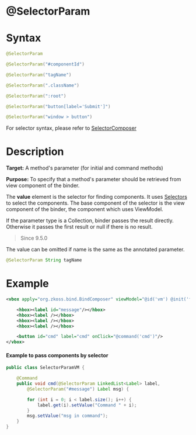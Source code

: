 # @SelectorParam

Syntax
======

``` java
@SelectorParam

@SelectorParam("#componentId")

@SelectorParam("tagName")

@SelectorParam(".className")

@SelectorParam(":root")

@SelectorParam("button[label='Submit']")

@SelectorParam("window > button")
```

For selector syntax, please refer to [SelectorComposer](http://www.zkoss.org/javadoc/latest/zk/org/zkoss/zk/ui/select/SelectorComposer.html)

Description
===========

**Target:** A method's parameter (for initial and command methods)

**Purpose:** To specify that a method's parameter should be retrieved from view component of the binder.

The **value** element is the selector for finding components. It uses [Selectors](http://www.zkoss.org/javadoc/latest/zk/org/zkoss/zk/ui/select/Selectors.html) to select the components. The base component of the selector is the view component of the binder, the component which uses ViewModel.

If the parameter type is a Collection, binder passes the result directly. Otherwise it passes the first result or null if there is no result.

> Since 9.5.0

The value can be omitted if name is the same as the annotated parameter.
```java
@SelectorParam String tagName
```

Example
=======

``` xml
<vbox apply="org.zkoss.bind.BindComposer" viewModel="@id('vm') @init('foo.SelectorParamVM')">

    <hbox><label id="message"/></hbox>
    <hbox><label /></hbox>
    <hbox><label /></hbox>
    <hbox><label /></hbox>

    <button id="cmd" label="cmd" onClick="@command('cmd')"/>
</vbox>
```

#### Example to pass components by selector
``` java
public class SelectorParamVM {

    @Command
    public void cmd(@SelectorParam LinkedList<Label> label, 
        @SelectorParam("#message") Label msg) {

        for (int i = 0; i < label.size(); i++) {
            label.get(i).setValue("Command " + i);
        }
        msg.setValue("msg in command");
    }
}
```

